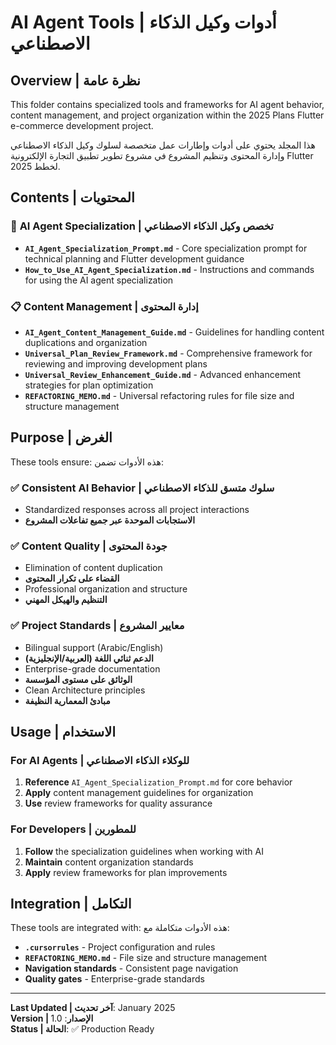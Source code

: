 # AI Agent Tools | أدوات وكيل الذكاء الاصطناعي

## Overview | نظرة عامة
This folder contains specialized tools and frameworks for AI agent behavior, content management, and project organization within the 2025 Plans Flutter e-commerce development project.

هذا المجلد يحتوي على أدوات وإطارات عمل متخصصة لسلوك وكيل الذكاء الاصطناعي وإدارة المحتوى وتنظيم المشروع في مشروع تطوير تطبيق التجارة الإلكترونية Flutter لخطط 2025.

## Contents | المحتويات

### 🤖 **AI Agent Specialization | تخصص وكيل الذكاء الاصطناعي**
- **`AI_Agent_Specialization_Prompt.md`** - Core specialization prompt for technical planning and Flutter development guidance
- **`How_to_Use_AI_Agent_Specialization.md`** - Instructions and commands for using the AI agent specialization

### 📋 **Content Management | إدارة المحتوى**
- **`AI_Agent_Content_Management_Guide.md`** - Guidelines for handling content duplications and organization
- **`Universal_Plan_Review_Framework.md`** - Comprehensive framework for reviewing and improving development plans
- **`Universal_Review_Enhancement_Guide.md`** - Advanced enhancement strategies for plan optimization
- **`REFACTORING_MEMO.md`** - Universal refactoring rules for file size and structure management

## Purpose | الغرض

These tools ensure:
هذه الأدوات تضمن:

### ✅ **Consistent AI Behavior | سلوك متسق للذكاء الاصطناعي**
- Standardized responses across all project interactions
- **الاستجابات الموحدة عبر جميع تفاعلات المشروع**

### ✅ **Content Quality | جودة المحتوى**
- Elimination of content duplication
- **القضاء على تكرار المحتوى**
- Professional organization and structure
- **التنظيم والهيكل المهني**

### ✅ **Project Standards | معايير المشروع**
- Bilingual support (Arabic/English)
- **الدعم ثنائي اللغة (العربية/الإنجليزية)**
- Enterprise-grade documentation
- **الوثائق على مستوى المؤسسة**
- Clean Architecture principles
- **مبادئ المعمارية النظيفة**

## Usage | الاستخدام

### For AI Agents | للوكلاء الذكاء الاصطناعي
1. **Reference** `AI_Agent_Specialization_Prompt.md` for core behavior
2. **Apply** content management guidelines for organization
3. **Use** review frameworks for quality assurance

### For Developers | للمطورين
1. **Follow** the specialization guidelines when working with AI
2. **Maintain** content organization standards
3. **Apply** review frameworks for plan improvements

## Integration | التكامل

These tools are integrated with:
هذه الأدوات متكاملة مع:

- **`.cursorrules`** - Project configuration and rules
- **`REFACTORING_MEMO.md`** - File size and structure management
- **Navigation standards** - Consistent page navigation
- **Quality gates** - Enterprise-grade standards

---

**Last Updated | آخر تحديث**: January 2025  
**Version | الإصدار**: 1.0  
**Status | الحالة**: ✅ Production Ready
